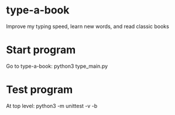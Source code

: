 # type-a-book
Improve my typing speed, learn new words, and read classic books

# Start program
Go to type-a-book:
python3 type_main.py

# Test program
At top level:
python3 -m unittest -v -b
